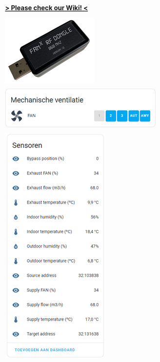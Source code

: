 ## [> Please check our Wiki! <](https://github.com/Marcelh1/fanx/wiki)

![usb dongle](https://github.com/Marcelh1/fanx/blob/main/images/high_q.png)

![Preview](https://github.com/Marcelh1/fanx/blob/main/images/preview_animation.gif)

![Preview](https://github.com/Marcelh1/fanx/blob/main/images/Entities.png)
